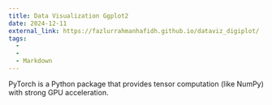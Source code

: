 ```yaml
---
title: Data Visualization Ggplot2
date: 2024-12-11
external_link: https://fazlurrahmanhafidh.github.io/dataviz_digiplot/
tags:
  -
  -
  - Markdown
---
```


PyTorch is a Python package that provides tensor computation (like NumPy) with strong GPU acceleration.

<!--more-->
